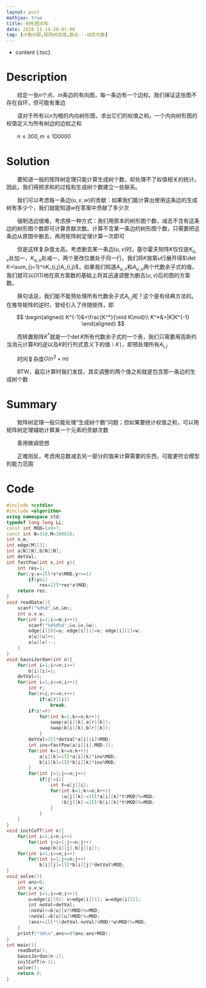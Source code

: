 ```yaml
---
layout: post
mathjax: true
title: 树形图求和
date: 2018-11-14-20:07:00
tag: [计数问题,矩阵树定理,数论---线性代数]
---
```

* content
{:toc}
# Description

　　给定一张$n$个点、$m$条边的有向图，每一条边有一个边权。我们保证这张图不存在自环，但可能有重边

　　请对于所有以$n$为根的内向树形图，求出它们的权值之和。一个内向树形图的权值定义为所有树边的边权之和

　　$n \le 300, m \le 100000$




# Solution

　　要知道一般的矩阵树定理只能计算生成树个数，却处理不了权值相关的统计。因此，我们得把求和的过程和生成树个数建立一些联系。

　　我们可以考虑每一条边$(u,v,w)$的贡献：如果我们能计算出使用这条边的生成树有多少个，我们就能知道$w$在答案中贡献了多少次

　　强制选边很难，考虑换一种方式：我们用原本的树形图个数，减去不含有这条边的树形图个数即可计算贡献次数。计算不含某一条边的树形图个数，只需要把这条边从原图中删去，再用矩阵树定理计算一次即可

　　但是这样复杂度太高。考虑删去某一条边$(u,v)$时，基尔霍夫矩阵$K$仅仅是$K_{u,v}$处加一，$K_{u,u}$处减一，两个更改位置处于同一行。我们将$K$按第$u$行展开得$\det K=\sum_{j=1}^nK_{i,j}A_{i,j}$，如果我们知道$A_{u,v}$和$A_{u,u}$两个代数余子式的值，我们就可以$O(1)$地在原方案数的基础上将其迅速调整为删去$(u,v)$后的图的方案数。

　　换句话说，我们能不能预处理所有代数余子式$A_{i,j}$呢？这个是有经典方法的。在推导矩阵的逆时，曾经引入了伴随矩阵，即

$$
\begin{aligned}
K^{-1}&=\frac{K^*}{\mid K\mid}\\
K^*&=|K|K^{-1}
\end{aligned}
$$

　　而转置矩阵$K^*$就是一个$\det K$所有代数余子式的一个表，我们只需要用高斯约当消元计算$K$的逆以及$K$的行列式意义下的值$\mid K\mid$，即预处理所有$A_{i,j}$

　　时间复杂度$O(n^3+m)$

　　BTW，最后计算时我们发现，其实调整的两个值之和就是包含那一条边的生成树个数



# Summary

　　矩阵树定理一般只能处理“生成树个数”问题；但如果要统计权值之和，可以用矩阵树定理辅助计算某一个元素的贡献次数

　　善用微调思想

　　正难则反，考虑用总数减去另一部分的值来计算需要的东西，可能更符合模型的能力范围



# Code

```c++
#include <cstdio>
#include <algorithm>
using namespace std;
typedef long long LL;
const int MOD=1e9+7;
const int N=310,M=100010;
int n,m;
int edge[M][3];
int a[N][N],b[N][N];
int detVal;
int fastPow(int x,int y){
	int res=1;
	for(;y;x=1ll*x*x%MOD,y>>=1)
		if(y&1)
			res=1ll*res*x%MOD;
	return res;
}
void readData(){
	scanf("%d%d",&n,&m);
	int u,v,w;
	for(int i=1;i<=m;i++){
		scanf("%d%d%d",&u,&v,&w);
		edge[i][0]=u; edge[i][1]=v; edge[i][2]=w;
		a[u][u]++;
		a[u][v]--;
	}
}
void GaussJordan(int n){
	for(int i=1;i<=n;i++) 
		b[i][i]=1;
	detVal=1;
	for(int i=1;i<=n;i++){
		int r;
		for(r=i;r<=n;r++)
			if(a[r][i])
				break;
		if(i!=r)
			for(int k=1;k<=n;k++){
				swap(a[i][k],a[r][k]);
				swap(b[i][k],b[r][k]);
			}
		detVal=1ll*detVal*a[i][i]%MOD;
		int inv=fastPow(a[i][i],MOD-2);
		for(int k=1;k<=n;k++){
			a[i][k]=1ll*a[i][k]*inv%MOD;
			b[i][k]=1ll*b[i][k]*inv%MOD;
		}
		for(int j=1;j<=n;j++)
			if(j!=i){
				int t=a[j][i];
				for(int k=1;k<=n;k++){
					(a[j][k]-=1ll*a[i][k]*t%MOD)%=MOD;
					(b[j][k]-=1ll*b[i][k]*t%MOD)%=MOD;
				}
			}
	}
}
void initCofT(int n){
	for(int i=1;i<n;i++)
		for(int j=i+1;j<=n;j++)
			swap(b[i][j],b[j][i]);
	for(int i=1;i<=n;i++)
		for(int j=1;j<=n;j++)
			b[i][j]=1ll*b[i][j]*detVal%MOD;
}
void solve(){
	int ans=0;
	int u,v,w;
	for(int i=1;i<=m;i++){
		u=edge[i][0]; v=edge[i][1]; w=edge[i][2];
		int noVal=detVal;
		(noVal+=b[u][v]%MOD)%=MOD;
		(noVal-=b[u][u]%MOD)%=MOD;
		(ans+=1ll*((detVal-noVal)%MOD)*w%MOD)%=MOD;
	}
	printf("%d\n",ans>=0?ans:ans+MOD);
}
int main(){
	readData();
	GaussJordan(n-1);
	initCofT(n-1);
	solve();
	return 0;
}
```

